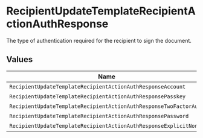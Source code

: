 # RecipientUpdateTemplateRecipientActionAuthResponse

The type of authentication required for the recipient to sign the document.


## Values

| Name                                                              | Value                                                             |
| ----------------------------------------------------------------- | ----------------------------------------------------------------- |
| `RecipientUpdateTemplateRecipientActionAuthResponseAccount`       | ACCOUNT                                                           |
| `RecipientUpdateTemplateRecipientActionAuthResponsePasskey`       | PASSKEY                                                           |
| `RecipientUpdateTemplateRecipientActionAuthResponseTwoFactorAuth` | TWO_FACTOR_AUTH                                                   |
| `RecipientUpdateTemplateRecipientActionAuthResponsePassword`      | PASSWORD                                                          |
| `RecipientUpdateTemplateRecipientActionAuthResponseExplicitNone`  | EXPLICIT_NONE                                                     |